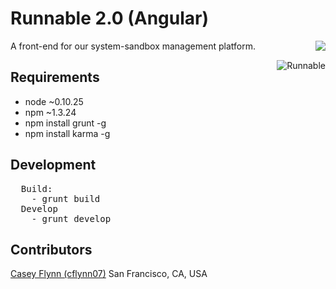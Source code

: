 Runnable 2.0 (Angular)
======================

<a href="https://saucelabs.com/u/runnable">
  <img src="https://saucelabs.com/browser-matrix/runnable.svg?auth=9a8a382b89d804503547b9feda1eb36c" align="right">
</a>

A front-end for our system-sandbox management platform.

<img src="http://runnable.com/images/bear-alt.png" title="Runnable" alt="Runnable" align="right">


Requirements
------------
- node ~0.10.25
- npm ~1.3.24
- npm install grunt -g
- npm install karma -g

Development
-----------
<pre>
  Build:
    - grunt build
  Develop
    - grunt develop
</pre>

Contributors
------------
[Casey Flynn (cflynn07)](https://github.com/cflynn07)
San Francisco, CA, USA